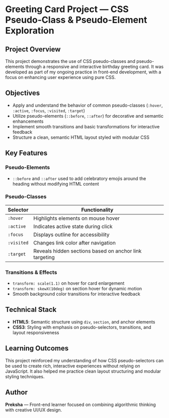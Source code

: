 # Greeting Card Project — CSS Pseudo-Class & Pseudo-Element Exploration

## Project Overview
This project demonstrates the use of CSS pseudo-classes and pseudo-elements through a responsive and interactive birthday greeting card. It was developed as part of my ongoing practice in front-end development, with a focus on enhancing user experience using pure CSS.

## Objectives
- Apply and understand the behavior of common pseudo-classes (`:hover`, `:active`, `:focus`, `:visited`, `:target`)
- Utilize pseudo-elements (`::before`, `::after`) for decorative and semantic enhancements
- Implement smooth transitions and basic transformations for interactive feedback
- Structure a clean, semantic HTML layout styled with modular CSS

## Key Features

### Pseudo-Elements
- `::before` and `::after` used to add celebratory emojis around the heading without modifying HTML content

### Pseudo-Classes
| Selector        | Functionality |
|----------------|----------------|
| `:hover`        | Highlights elements on mouse hover |
| `:active`       | Indicates active state during click |
| `:focus`        | Displays outline for accessibility |
| `:visited`      | Changes link color after navigation |
| `:target`       | Reveals hidden sections based on anchor link targeting |

### Transitions & Effects
- `transform: scale(1.1)` on hover for card enlargement
- `transform: skewX(10deg)` on section hover for dynamic motion
- Smooth background color transitions for interactive feedback

## Technical Stack
- **HTML5**: Semantic structure using `div`, `section`, and anchor elements
- **CSS3**: Styling with emphasis on pseudo-selectors, transitions, and layout responsiveness

## Learning Outcomes
This project reinforced my understanding of how CSS pseudo-selectors can be used to create rich, interactive experiences without relying on JavaScript. It also helped me practice clean layout structuring and modular styling techniques.

## Author
**Preksha** — Front-end learner focused on combining algorithmic thinking with creative UI/UX design.

